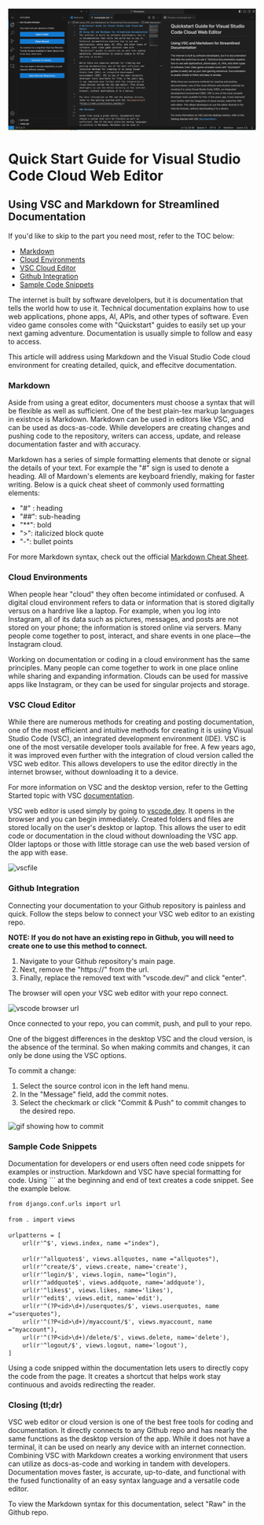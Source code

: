 ![alt text](VSCode.png)

# Quick Start Guide for Visual Studio Code Cloud Web Editor
## Using VSC and Markdown for Streamlined Documentation

If you'd like to skip to the part you need most, refer to the TOC below:

- [Markdown](#markdown)
- [Cloud Environments](#cloud-environments)
- [VSC Cloud Editor](#vsc-cloud-editor)
- [Github Integration](#github-integration)
- [Sample Code Snippets](#sample-code-snippets)


The internet is built by software develolpers, but it is documentation that tells the world how to use it. Technical documentation explains how to use web applications, phone apps, AI, APIs, and other types of software. Even video game consoles come with "Quickstart" guides to easily set up your next gaming adventure. Documentation is usually simple to follow and easy to access. 

This article will address using Markdown and the Visual Studio Code cloud environment for creating detailed, quick, and effecitve documentation. 

### Markdown

Aside from using a great editor, documenters must choose a syntax that will be flexible as well as sufficient. One of the best plain-tex markup languages in existnce is Markdown. Markdown can be used in editors like VSC, and can be used as docs-as-code. While developers are creating changes and pushing code to the repository, writers can access, update, and release documentation faster and with accuracy. 

Markdown has a series of simple formatting elements that denote or signal the details of your text. For example the "#" sign is used to denote a heading. All of Mardown's elements are keyboard friendly, making for faster writing. Below is a quick cheat sheet of commonly used formatting elements: 

- "#" : heading
- "##": sub-heading
- "**": bold
- ">": italicized block quote
- "-": bullet points

For more Markdown syntax, check out the official [Markdown Cheat Sheet](https://www.markdownguide.org/cheat-sheet/).  

### Cloud Environments

When people hear "cloud" they often become intimidated or confused. A digital cloud environment refers to data or information that is stored digitally versus on a hardrive like a laptop. For example, when you log into Instagram, all of its data such as pictures, messages, and posts are not stored on your phone; the information is stored online via servers. Many people come together to post, interact, and share events in one place—the Instagram cloud. 

Working on documentation or coding in a cloud environment has the same principles. Many people can come together to work in one place online while sharing and expanding information. Clouds can be used for massive apps like Instagram, or they can be used for singular projects and storage. 

### VSC Cloud Editor

While there are numerous methods for creating and posting documentation, one of the most efficient and intuitive methods for creating it is using Visual Studio Code (VSC), an integrated development environment (IDE). VSC is one of the most versatile developer tools available for free. A few years ago, it was improved even further with the integration of cloud version called the VSC web editor. This allows developers to use the editor directly in the internet browser, without downloading it to a device. 

For more information on VSC and the desktop version, refer to the Getting Started topic with VSC [documentation](https://code.visualstudio.com/docs). 

VSC web editor is used simply by going to [vscode.dev](vscode.dev). It opens in the browser and you can begin immediately. Created folders and files are stored locally on the user's desktop or laptop. This allows the user to edit code or documentation in the cloud without downloading the VSC app. Older laptops or those with little storage can use the web based version of the app with ease. 

![vscfile](https://media.giphy.com/media/v1.Y2lkPTc5MGI3NjExamg5aTN0dGt3YWNwNDN4azFpcHY1NXBhZmR0ZTF5NmI4eDJtM3FiMCZlcD12MV9pbnRlcm5hbF9naWZfYnlfaWQmY3Q9Zw/mRJpfetJywbRzAaLkQ/giphy.gif)

### Github Integration

Connecting your documentation to your Github repository is painless and quick. Follow the steps below to connect your VSC web editor to an existing repo. 

**NOTE: If you do not have an existing repo in Github, you will need to create one to use this method to connect.**

1. Navigate to your Github repository's main page. 
2. Next, remove the "https://" from the url.
3. Finally, replace the removed text with "vscode.dev/" and click "enter".

The browser will open your VSC web editor with your repo connect. 

![vscode browser url](https://media.giphy.com/media/v1.Y2lkPTc5MGI3NjExNTUyYm5xY2F2dnEwb3R2Mm9xYW54OHZudXB3N3k2andycmVva216bCZlcD12MV9pbnRlcm5hbF9naWZfYnlfaWQmY3Q9Zw/Bz1BthcAC3wMEVaAt0/giphy.gif) 

Once connected to your repo, you can commit, push, and pull to your repo. 

One of the biggest differences in the desktop VSC and the cloud version, is the absence of the terminal. So when making commits and changes, it can only be done using the VSC options. 

To commit a change: 

1. Select the source control icon in the left hand menu. 
2. In the "Message" field, add the commit notes.
3. Select the checkmark or click "Commit & Push" to commit changes to the desired repo.

![gif showing how to commit](https://media.giphy.com/media/v1.Y2lkPTc5MGI3NjExODYwcHVnYWpwd2Q5dnFoMm8wMjdiaWJjMGxpZ25sbXVsZDIwdGY2ciZlcD12MV9pbnRlcm5hbF9naWZfYnlfaWQmY3Q9Zw/jIqzYjxQbxB5Zk2tFk/giphy.gif)

### Sample Code Snippets

Documentation for developers or end users often need code snippets for examples or instruction. Markdown and VSC have special formatting for code. Using ``` at the beginning and end of text creates a code snippet. See the example below. 

```
from django.conf.urls import url

from . import views

urlpatterns = [
    url(r'^$', views.index, name ="index"),

    url(r'^allquotes$', views.allquotes, name ="allquotes"),
    url(r'^create/$', views.create, name='create'),
    url(r'^login/$', views.login, name="login"),
    url(r'^addquote$', views.addquote, name='addquote'),
    url(r'^likes$', views.likes, name='likes'),
    url(r'^edit$', views.edit, name='edit'),
    url(r'^(?P<id>\d+)/userquotes/$', views.userquotes, name ="userquotes"),
    url(r'^(?P<id>\d+)/myaccount/$', views.myaccount, name ="myaccount"),
    url(r'^(?P<id>\d+)/delete/$', views.delete, name='delete'),
    url(r'^logout/$', views.logout, name='logout'),
]
```
Using a code snipped within the documentation lets users to directly copy the code from the page. It creates a shortcut that helps work stay continuous and avoids redirecting the reader. 

### Closing (tl;dr)

VSC web editor or cloud version is one of the best free tools for coding and documentation. It directly connects to any Github repo and has nearly the same functions as the desktop version of the app. While it does not have a terminal, it can be used on nearly any device with an internet connection. Combining VSC with Markdown creates a working environment that users can utilize as docs-as-code and working in tandem with developers. Documentation moves faster, is accurate, up-to-date, and functional with the fused functionality of an easy syntax language and a versatile code editor. 

To view the Markdown syntax for this documentation, select "Raw" in the Github repo. 
